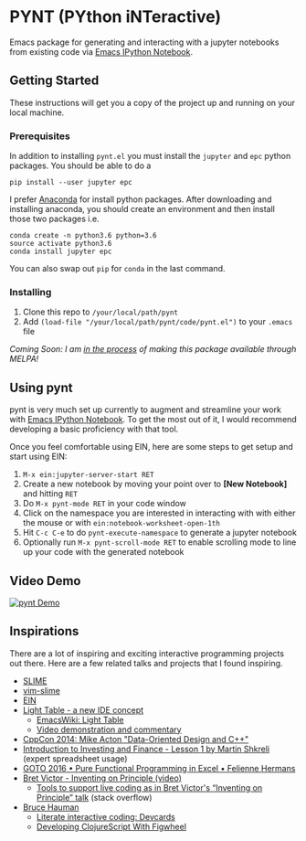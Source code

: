 # PYNT (PYthon iNTeractive)

Emacs package for generating and interacting with a jupyter notebooks from existing code via [Emacs IPython Notebook](http://millejoh.github.io/emacs-ipython-notebook/).

## Getting Started

These instructions will get you a copy of the project up and running on your local machine.

### Prerequisites

In addition to installing `pynt.el` you must install the `jupyter` and `epc` python packages. You should be able to do a

```shell
pip install --user jupyter epc
```

I prefer [Anaconda](https://anaconda.org/anaconda/python) for install python packages. After downloading and installing anaconda, you should create an environment and then install those two packages i.e.

```shell
conda create -n python3.6 python=3.6
source activate python3.6
conda install jupyter epc
```

You can also swap out `pip` for `conda` in the last command.

### Installing

1. Clone this repo to `/your/local/path/pynt`
2. Add `(load-file "/your/local/path/pynt/code/pynt.el")` to your `.emacs` file

*Coming Soon: I am [in the process](https://github.com/melpa/melpa/pull/5240) of making this package available through MELPA!*

## Using pynt

pynt is very much set up currently to augment and streamline your work with [Emacs IPython Notebook](http://millejoh.github.io/emacs-ipython-notebook/). To get the most out of it, I would recommend developing a basic proficiency with that tool.

Once you feel comfortable using EIN, here are some steps to get setup and start using EIN:

1. `M-x ein:jupyter-server-start RET`
2. Create a new notebook by moving your point over to **[New Notebook]** and hitting `RET`
3. Do `M-x pynt-mode RET` in your code window
4. Click on the namespace you are interested in interacting with with either the mouse or with `ein:notebook-worksheet-open-1th`
5. Hit `C-c C-e` to do `pynt-execute-namespace` to generate a jupyter notebook
6. Optionally run `M-x pynt-scroll-mode RET` to enable scrolling mode to line up your code with the generated notebook

## Video Demo

[![pynt Demo](http://img.youtube.com/vi/OkdkJ2fu_Oc/0.jpg)](http://www.youtube.com/watch?v=OkdkJ2fu_Oc "pynt Demo")


## Inspirations

There are a lot of inspiring and exciting interactive programming projects out there. Here are a few related talks and projects that I found inspiring.

- [SLIME](https://common-lisp.net/project/slime/)
- [vim-slime](https://github.com/jpalardy/vim-slime)
- [EIN](http://millejoh.github.io/emacs-ipython-notebook/)
- [Light Table - a new IDE concept](http://www.chris-granger.com/2012/04/12/light-table-a-new-ide-concept/)
    - [EmacsWiki: Light Table](https://www.emacswiki.org/emacs/LightTable)
    - [Video demonstration and commentary](https://www.youtube.com/watch?v=TgHvRcbYJ-8)
- [CppCon 2014: Mike Acton "Data-Oriented Design and C++"](https://www.youtube.com/watch?v=rX0ItVEVjHc)
- [Introduction to Investing and Finance - Lesson 1 by Martin Shkreli](https://www.youtube.com/watch?v=ARrNYyJEnFI&t=1379s)  (expert spreadsheet usage)
- [GOTO 2016 • Pure Functional Programming in Excel • Felienne Hermans](https://www.youtube.com/watch?v=0yKf8TrLUOw)
- [Bret Victor - Inventing on Principle (video)](https://vimeo.com/36579366)
    - [Tools to support live coding as in Bret Victor's “Inventing on Principle” talk](https://stackoverflow.com/questions/9448215/tools-to-support-live-coding-as-in-bret-victors-inventing-on-principle-talk)  (stack overflow)
- [Bruce Hauman](http://rigsomelight.com/)
    - [Literate interactive coding: Devcards](https://www.youtube.com/watch?v=G7Z_g2fnEDg)
    - [Developing ClojureScript With Figwheel](https://www.youtube.com/watch?v=j-kj2qwJa_E)
